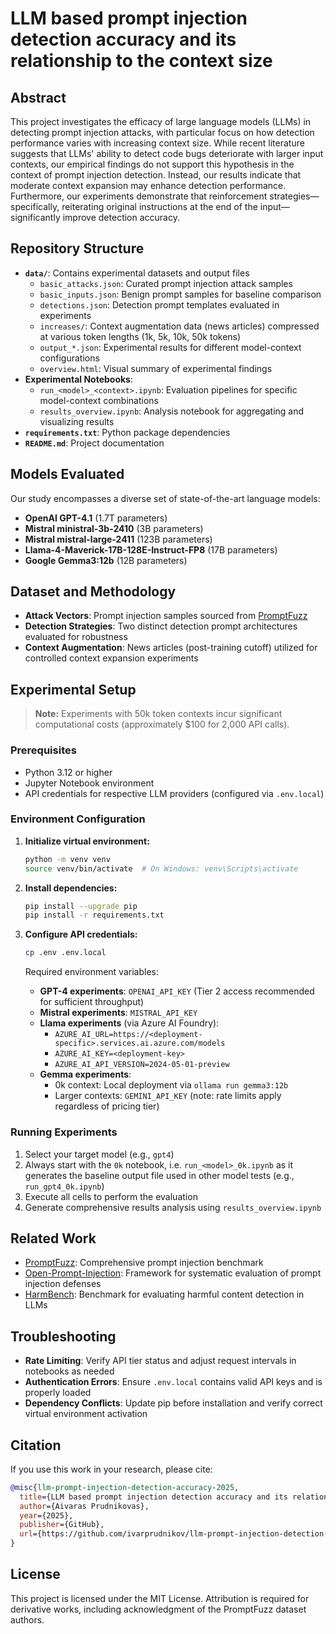 # LLM based prompt injection detection accuracy and its relationship to the context size

## Abstract

This project investigates the efficacy of large language models (LLMs) in detecting prompt injection attacks, with particular focus on how detection performance varies with increasing context size. While recent literature suggests that LLMs' ability to detect code bugs deteriorate with larger input contexts, our empirical findings do not support this hypothesis in the context of prompt injection detection. Instead, our results indicate that moderate context expansion may enhance detection performance. Furthermore, our experiments demonstrate that reinforcement strategies—specifically, reiterating original instructions at the end of the input—significantly improve detection accuracy.

## Repository Structure

- **`data/`**: Contains experimental datasets and output files
  - `basic_attacks.json`: Curated prompt injection attack samples
  - `basic_inputs.json`: Benign prompt samples for baseline comparison
  - `detections.json`: Detection prompt templates evaluated in experiments
  - `increases/`: Context augmentation data (news articles) compressed at various token lengths (1k, 5k, 10k, 50k tokens)
  - `output_*.json`: Experimental results for different model-context configurations
  - `overview.html`: Visual summary of experimental findings
- **Experimental Notebooks**:
  - `run_<model>_<context>.ipynb`: Evaluation pipelines for specific model-context combinations
  - `results_overview.ipynb`: Analysis notebook for aggregating and visualizing results
- **`requirements.txt`**: Python package dependencies
- **`README.md`**: Project documentation

## Models Evaluated

Our study encompasses a diverse set of state-of-the-art language models:

- **OpenAI GPT-4.1** (1.7T parameters)
- **Mistral ministral-3b-2410** (3B parameters)
- **Mistral mistral-large-2411** (123B parameters)
- **Llama-4-Maverick-17B-128E-Instruct-FP8** (17B parameters)
- **Google Gemma3:12b** (12B parameters)

## Dataset and Methodology

- **Attack Vectors**: Prompt injection samples sourced from [PromptFuzz](https://github.com/sherdencooper/PromptFuzz)
- **Detection Strategies**: Two distinct detection prompt architectures evaluated for robustness
- **Context Augmentation**: News articles (post-training cutoff) utilized for controlled context expansion experiments

## Experimental Setup

> **Note:** Experiments with 50k token contexts incur significant computational costs (approximately $100 for 2,000 API calls).

### Prerequisites

- Python 3.12 or higher
- Jupyter Notebook environment
- API credentials for respective LLM providers (configured via `.env.local`)

### Environment Configuration

1. **Initialize virtual environment:**
   ```bash
   python -m venv venv
   source venv/bin/activate  # On Windows: venv\Scripts\activate
   ```

2. **Install dependencies:**
   ```bash
   pip install --upgrade pip
   pip install -r requirements.txt
   ```

3. **Configure API credentials:**
   ```bash
   cp .env .env.local
   ```
   
   Required environment variables:
   - **GPT-4 experiments**: `OPENAI_API_KEY` (Tier 2 access recommended for sufficient throughput)
   - **Mistral experiments**: `MISTRAL_API_KEY`
   - **Llama experiments** (via Azure AI Foundry):
     - `AZURE_AI_URL=https://<deployment-specific>.services.ai.azure.com/models`
     - `AZURE_AI_KEY=<deployment-key>`
     - `AZURE_AI_API_VERSION=2024-05-01-preview`
   - **Gemma experiments**:
     - 0k context: Local deployment via `ollama run gemma3:12b`
     - Larger contexts: `GEMINI_API_KEY` (note: rate limits apply regardless of pricing tier)

### Running Experiments

1. Select your target model (e.g., `gpt4`)
2. Always start with the `0k` notebook, i.e. `run_<model>_0k.ipynb` as it generates the baseline output file used in other model tests (e.g., `run_gpt4_0k.ipynb`)
3. Execute all cells to perform the evaluation
4. Generate comprehensive results analysis using `results_overview.ipynb`

## Related Work

- [PromptFuzz](https://github.com/sherdencooper/PromptFuzz): Comprehensive prompt injection benchmark
- [Open-Prompt-Injection](https://github.com/liu00222/Open-Prompt-Injection): Framework for systematic evaluation of prompt injection defenses
- [HarmBench](https://github.com/centerforaisafety/HarmBench): Benchmark for evaluating harmful content detection in LLMs

## Troubleshooting

- **Rate Limiting**: Verify API tier status and adjust request intervals in notebooks as needed
- **Authentication Errors**: Ensure `.env.local` contains valid API keys and is properly loaded
- **Dependency Conflicts**: Update pip before installation and verify correct virtual environment activation

## Citation

If you use this work in your research, please cite:

```bibtex
@misc{llm-prompt-injection-detection-accuracy-2025,
  title={LLM based prompt injection detection accuracy and its relationship to the context size},
  author={Aivaras Prudnikovas},
  year={2025},
  publisher={GitHub},
  url={https://github.com/ivarprudnikov/llm-prompt-injection-detection-accuracy}
}
```

## License

This project is licensed under the MIT License. Attribution is required for derivative works, including acknowledgment of the PromptFuzz dataset authors.

